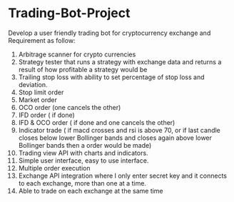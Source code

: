 # Trading-Bot-Project
Develop a user friendly trading bot for cryptocurrency exchange and Requirement as follow:
1. Arbitrage scanner for crypto currencies
2. Strategy tester that runs a strategy with exchange data and returns a result of how profitable a strategy would be
4. Trailing stop loss with ability to set percentage of stop loss and deviation.
5. Stop limit order
6. Market order
7. OCO order (one cancels the other)
8. IFD order ( if done)
9. IFD & OCO order ( if done and one cancels the other)
10. Indicator trade ( if macd crosses and rsi is above 70, or if last candle closes below lower Bollinger bands and closes again above lower Bollinger bands then a order would be made)
11. Trading view API with charts and indicators.
12. Simple user interface, easy to use interface.
13. Multiple order execution
14. Exchange API integration where I only enter secret key and it connects to each exchange, more than one at a time.
15. Able to trade on each exchange at the same time
